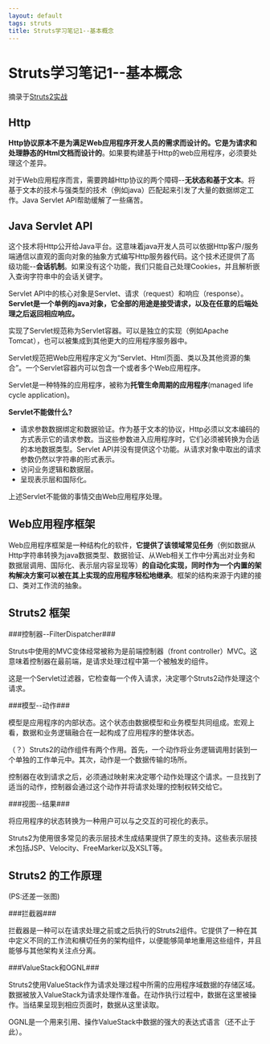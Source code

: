 ```yaml
---
layout: default
tags: struts
title: Struts学习笔记1--基本概念
---
```


# Struts学习笔记1--基本概念 #

摘录于[Struts2实战](http://book.douban.com/subject/4225168/)

## Http ##

**Http协议原本不是为满足Web应用程序开发人员的需求而设计的。它是为请求和处理静态的Html文档而设计的**。如果要构建基于Http的web应用程序，必须要处理这个差异。

对于Web应用程序而言，需要跨越Http协议的两个障碍--**无状态和基于文本**。将基于文本的技术与强类型的技术（例如java）匹配起来引发了大量的数据绑定工作。Java Servlet API帮助缓解了一些痛苦。

## Java Servlet API ##

这个技术将Http公开给Java平台。这意味着java开发人员可以依据Http客户/服务端通信以直观的面向对象的抽象方式编写Http服务器代码。这个技术还提供了高级功能--**会话机制**。如果没有这个功能，我们只能自己处理Cookies，并且解析嵌入查询字符串中的会话关键字。

Servlet API中的核心对象是Servlet、请求（request）和响应（response）。**Servlet是一个单例的java对象，它全部的用途是接受请求，以及在任意的后端处理之后返回相应响应。**

实现了Servlet规范称为Servlet容器。可以是独立的实现（例如Apache Tomcat），也可以被集成到其他更大的应用程序服务器中。

Servlet规范把Web应用程序定义为“Servlet、Html页面、类以及其他资源的集合”。一个Servlet容器内可以包含一个或者多个Web应用程序。

Servlet是一种特殊的应用程序，被称为**托管生命周期的应用程序**(managed life cycle application)。

**Servlet不能做什么?**

* 请求参数数据绑定和数据验证。作为基于文本的协议，Http必须以文本编码的方式表示它的请求参数。当这些参数进入应用程序时，它们必须被转换为合适的本地数据类型。Servlet API并没有提供这个功能。从请求对象中取出的请求参数仍然以字符串的形式表示。
* 访问业务逻辑和数据层。
* 呈现表示层和国际化。

上述Servlet不能做的事情交由Web应用程序处理。

## Web应用程序框架 ##

Web应用程序框架是一种结构化的软件，**它提供了该领域常见任务**（例如数据从Http字符串转换为java数据类型、数据验证、从Web相关工作中分离出对业务和数据层调用、国际化、表示层内容呈现等）**的自动化实现，同时作为一个内置的架构解决方案可以被在其上实现的应用程序轻松地继承**。框架的结构来源于内建的接口、类对工作流的抽象。

## Struts2 框架 ##

###控制器--FilterDispatcher###

Struts中使用的MVC变体经常被称为是前端控制器（front controller）MVC。这意味着控制器在最前端，是请求处理过程中第一个被触发的组件。

这是一个Servlet过滤器，它检查每一个传入请求，决定哪个Struts2动作处理这个请求。

###模型--动作### 

模型是应用程序的内部状态。这个状态由数据模型和业务模型共同组成。宏观上看，数据和业务逻辑融合在一起构成了应用程序的整体状态。

（？）Struts2的动作组件有两个作用。首先，一个动作将业务逻辑调用封装到一个单独的工作单元中。其次，动作是一个数据传输的场所。

控制器在收到请求之后，必须通过映射来决定哪个动作处理这个请求。一旦找到了适当的动作，控制器会通过这个动作并将请求处理的控制权转交给它。

###视图--结果### 

将应用程序的状态转换为一种用户可以与之交互的可视化的表示。

Struts2为使用很多常见的表示层技术生成结果提供了原生的支持。这些表示层技术包括JSP、Velocity、FreeMarker以及XSLT等。

## Struts2 的工作原理 ##

(PS:还差一张图)

###拦截器### 
	
拦截器是一种可以在请求处理之前或之后执行的Struts2组件。它提供了一种在其中定义不同的工作流和横切任务的架构组件，以便能够简单地重用这些组件，并且能够与其他架构关注点分离。

###ValueStack和OGNL### 
	
Struts2使用ValueStack作为请求处理过程中所需的应用程序域数据的存储区域。数据被放入ValueStack为请求处理作准备。在动作执行过程中，数据在这里被操作。当结果呈现到相应页面时，数据从这里读取。

OGNL是一个用来引用、操作ValueStack中数据的强大的表达式语言（还不止于此）。

